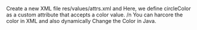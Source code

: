 Create a new XML file res/values/attrs.xml and Here, we define circleColor as a custom attribute that accepts a color value. /n You can harcore the color in XML and also dynamically Change the Color in Java.
